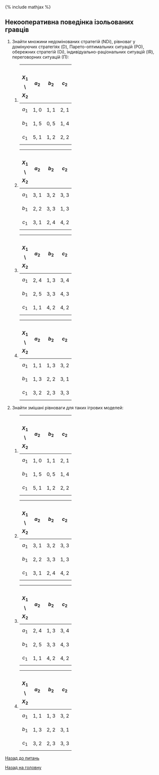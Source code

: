 <!-- 15.05 -->
{% include mathjax %}

## Некооперативна поведінка ізольованих гравців

1. Знайти множини недомінованих стратегій (NDi), рівноваг у домінуючих стратегіях (D), Парето-оптимальних ситуацій (РО), обережних стратегій (Оі), індивідуально-раціональних ситуацій (IR), переговорних ситуацій (П):

	1. 
		&nbsp;$$X_1$$ \ $$X_2$$ | $$a_2$$ | $$b_2$$ | $$c_2$$
		----------------------- | ------- | ------- | -------
		$$a_1$$           | 1, 0    | 1, 1    | 2, 1
		$$b_1$$           | 1, 5    | 0, 5    | 1, 4
		$$c_1$$           | 5, 1    | 1, 2    | 2, 2
	
	2. 
		&nbsp;$$X_1$$ \ $$X_2$$ | $$a_2$$ | $$b_2$$ | $$c_2$$
		----------------------- | ------- | ------- | -------
		$$a_1$$           | 3, 1    | 3, 2    | 3, 3
		$$b_1$$           | 2, 2    | 3, 3    | 1, 3
		$$c_1$$           | 3, 1    | 2, 4    | 4, 2

	3. 
		&nbsp;$$X_1$$ \ $$X_2$$ | $$a_2$$ | $$b_2$$ | $$c_2$$
		----------------------- | ------- | ------- | -------
		$$a_1$$           | 2, 4    | 1, 3    | 3, 4
		$$b_1$$           | 2, 5    | 3, 3    | 4, 3
		$$c_1$$           | 1, 1    | 4, 2    | 4, 2

	4. 
		&nbsp;$$X_1$$ \ $$X_2$$ | $$a_2$$ | $$b_2$$ | $$c_2$$
		----------------------- | ------- | ------- | -------
		$$a_1$$           | 1, 1    | 1, 3    | 3, 2
		$$b_1$$           | 1, 3    | 2, 2    | 3, 1
		$$c_1$$           | 3, 2    | 2, 3    | 3, 3

2. Знайти змішані рівноваги для таких ігрових моделей:

	1. 
		&nbsp;$$X_1$$ \ $$X_2$$ | $$a_2$$ | $$b_2$$ | $$c_2$$
		----------------------- | ------- | ------- | -------
		$$a_1$$           | 1, 0    | 1, 1    | 2, 1
		$$b_1$$           | 1, 5    | 0, 5    | 1, 4
		$$c_1$$           | 5, 1    | 1, 2    | 2, 2
	
	2. 
		&nbsp;$$X_1$$ \ $$X_2$$ | $$a_2$$ | $$b_2$$ | $$c_2$$
		----------------------- | ------- | ------- | -------
		$$a_1$$           | 3, 1    | 3, 2    | 3, 3
		$$b_1$$           | 2, 2    | 3, 3    | 1, 3
		$$c_1$$           | 3, 1    | 2, 4    | 4, 2

	3. 
		&nbsp;$$X_1$$ \ $$X_2$$ | $$a_2$$ | $$b_2$$ | $$c_2$$
		----------------------- | ------- | ------- | -------
		$$a_1$$           | 2, 4    | 1, 3    | 3, 4
		$$b_1$$           | 2, 5    | 3, 3    | 4, 3
		$$c_1$$           | 1, 1    | 4, 2    | 4, 2

	4. 
		&nbsp;$$X_1$$ \ $$X_2$$ | $$a_2$$ | $$b_2$$ | $$c_2$$
		----------------------- | ------- | ------- | -------
		$$a_1$$           | 1, 1    | 1, 3    | 3, 2
		$$b_1$$           | 1, 3    | 2, 2    | 3, 1
		$$c_1$$           | 3, 2    | 2, 3    | 3, 3

[Назад до питань](README.md)

[Назад на головну](../README.md)
